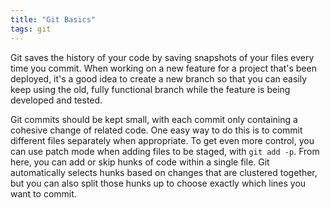 ```yaml
---
title: "Git Basics"
tags: git
---
```


Git saves the history of your code by saving snapshots of your files every time you commit. When working on a new feature for a project that's been deployed, it's a good idea to create a new branch so that you can easily keep using the old, fully functional branch while the feature is being developed and tested.

Git commits should be kept small, with each commit only containing a cohesive change of related code. One easy way to do this is to commit different files separately when appropriate. To get even more control, you can use patch mode when adding files to be staged, with `git add -p`. From here, you can add or skip hunks of code within a single file. Git automatically selects hunks based on changes that are clustered together, but you can also split those hunks up to choose exactly which lines you want to commit.